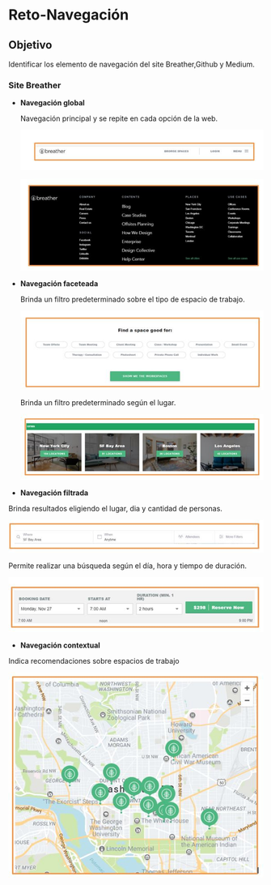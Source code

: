 # Reto-Navegación

## Objetivo
Identificar los elemento de navegación del site Breather,Github y Medium.

### Site Breather
* **Navegación global**

  Navegación principal y se repite en cada opción de la web.

  ![navegacion global](assets/images/navegacion_global.JPG)

  ![navegacion global 2](assets/images/navegacion_global2.JPG)

* **Navegación faceteada**

  Brinda un filtro predeterminado sobre el tipo de espacio de trabajo.

  ![navegacion faceteada](assets/images/navegacion_faceteada.JPG)

  Brinda un filtro predeterminado según el lugar.

  ![navegacion faceteada](assets/images/navegacion_faceteada2.JPG)

* **Navegación filtrada**

 Brinda resultados eligiendo el lugar, dia y cantidad de personas.

 ![navegacion filtrada](assets/images/navegacion_filtrada.JPG)

 Permite realizar una búsqueda según el día, hora y tiempo de duración.

 ![navegacion filtrada](assets/images/navegacion_filtrada2.JPG)

* **Navegación contextual**

 Indica recomendaciones sobre espacios de trabajo

![navegacion filtrada](assets/images/navegacion_contextual.JPG)
